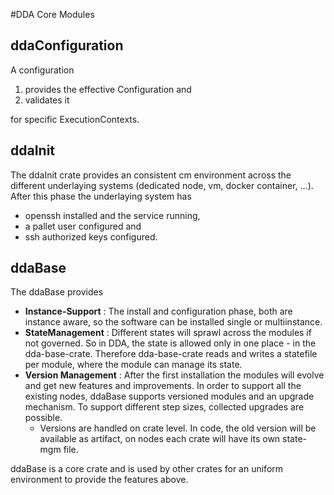 #DDA Core Modules

## ddaConfiguration
A configuration
1. provides the effective Configuration and
2. validates it

for specific ExecutionContexts.

## ddaInit
The ddaInit crate provides an consistent cm environment across the different underlaying systems (dedicated node, vm, docker container, ...). After this phase the underlaying system has
* openssh installed and the service running,
* a pallet user configured and
* ssh authorized keys configured.

## ddaBase
The ddaBase provides 
* **Instance-Support** : The install and configuration phase, both are instance aware, so the software can be installed single or multiinstance.
* **StateManagement** : Different states will sprawl across the modules if not governed. So in DDA, the state is allowed only in one place - in the dda-base-crate. Therefore dda-base-crate reads and writes a statefile per module, where the module can manage its state.  
* **Version Management** : After the first installation the modules will evolve and get new features and improvements. In order to support all the existing nodes, ddaBase supports versioned modules and an upgrade mechanism. To support different step sizes, collected upgrades are possible.
  * Versions are handled on crate level. In code, the old version will be available as artifact, on nodes each crate will have its own state-mgm file.

ddaBase is a core crate and is used by other crates for an uniform environment to provide the features above.